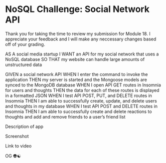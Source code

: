 # NoSQL Challenge: Social Network API

Thank you for taking the time to review my submission for Module 18. I appreciate your feedback and I will make any neccessary changes based off of your grading. 

AS A social media startup
I WANT an API for my social network that uses a NoSQL database
SO THAT my website can handle large amounts of unstructured data

GIVEN a social network API
WHEN I enter the command to invoke the application
THEN my server is started and the Mongoose models are synced to the MongoDB database
WHEN I open API GET routes in Insomnia for users and thoughts
THEN the data for each of these routes is displayed in a formatted JSON
WHEN I test API POST, PUT, and DELETE routes in Insomnia
THEN I am able to successfully create, update, and delete users and thoughts in my database
WHEN I test API POST and DELETE routes in Insomnia
THEN I am able to successfully create and delete reactions to thoughts and add and remove friends to a user’s friend list

Description of app 

Screenshot

Link to video 

OG 👽☯️